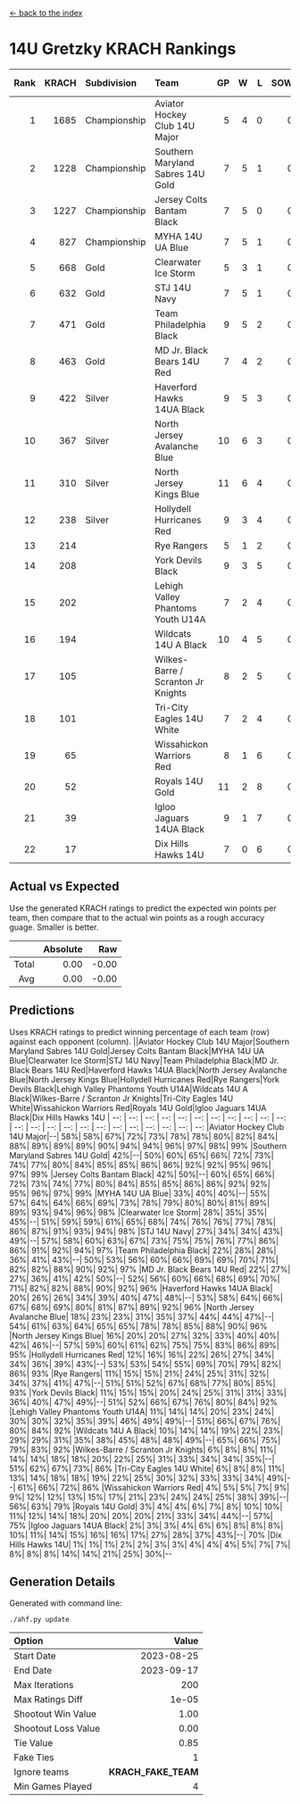 [<- back to the index](readme.md)
# 14U Gretzky KRACH Rankings
Rank|KRACH|Subdivision|Team|GP|W|L|SOW|SOL|T|SoS|Exp Wins|Win Diff
---:|---:|:---|:---|---:|---:|---:|---:|---:|---:|---:|---:|---:
1|1685|Championship|Aviator Hockey Club 14U Major|5|4|0|0|0|1|371|4.8|-0.0
2|1228|Championship|Southern Maryland Sabres 14U Gold|7|5|1|0|0|1|497|5.8|-0.0
3|1227|Championship|Jersey Colts Bantam Black|7|5|0|0|0|2|316|6.7|0.0
4|827|Championship|MYHA 14U UA Blue|7|5|1|0|0|1|284|5.9|0.0
5|668|Gold|Clearwater Ice Storm|5|3|1|0|0|1|369|3.9|0.0
6|632|Gold|STJ 14U Navy|7|5|1|0|0|1|290|5.9|0.0
7|471|Gold|Team Philadelphia Black|9|5|2|0|0|2|308|6.7|0.0
8|463|Gold|MD Jr. Black Bears 14U Red|7|4|2|0|0|1|294|4.8|-0.0
9|422|Silver|Haverford Hawks 14UA Black|9|5|3|0|0|1|446|5.8|-0.0
10|367|Silver|North Jersey Avalanche Blue|10|6|3|0|0|1|296|6.8|-0.0
11|310|Silver|North Jersey Kings Blue|11|6|4|0|0|1|314|6.9|0.0
12|238|Silver|Hollydell Hurricanes Red|9|3|4|0|0|2|506|4.7|0.0
13|214||Rye Rangers|5|1|2|0|0|2|461|2.7|0.0
14|208||York Devils Black|9|3|5|0|0|1|563|3.8|-0.0
15|202||Lehigh Valley Phantoms Youth U14A|7|2|4|0|0|1|552|2.9|0.0
16|194||Wildcats 14U A Black|10|4|5|0|0|1|364|4.9|0.0
17|105||Wilkes-Barre / Scranton Jr Knights|8|2|5|0|0|1|359|2.9|0.0
18|101||Tri-City Eagles 14U White|7|2|4|0|0|1|399|2.8|-0.0
19|65||Wissahickon Warriors Red|8|1|6|0|0|1|356|1.9|0.0
20|52||Royals 14U Gold|11|2|8|0|0|1|394|2.9|0.0
21|39||Igloo Jaguars 14UA Black|9|1|7|0|0|1|283|1.9|0.0
22|17||Dix Hills Hawks 14U|7|0|6|0|0|1|242|0.9|0.0

## Actual vs Expected
Use the generated KRACH ratings to predict the expected win points per team, then compare that to the actual win points as a rough accuracy guage. Smaller is better.

||Absolute|Raw
|---:|---:|---:
|Total|0.00|-0.00
|Avg|0.00|-0.00

## Predictions
Uses KRACH ratings to predict winning percentage of each team (row) against each opponent (column).
||Aviator Hockey Club 14U Major|Southern Maryland Sabres 14U Gold|Jersey Colts Bantam Black|MYHA 14U UA Blue|Clearwater Ice Storm|STJ 14U Navy|Team Philadelphia Black|MD Jr. Black Bears 14U Red|Haverford Hawks 14UA Black|North Jersey Avalanche Blue|North Jersey Kings Blue|Hollydell Hurricanes Red|Rye Rangers|York Devils Black|Lehigh Valley Phantoms Youth U14A|Wildcats 14U A Black|Wilkes-Barre / Scranton Jr Knights|Tri-City Eagles 14U White|Wissahickon Warriors Red|Royals 14U Gold|Igloo Jaguars 14UA Black|Dix Hills Hawks 14U
| --: | --: | --: | --: | --: | --: | --: | --: | --: | --: | --: | --: | --: | --: | --: | --: | --: | --: | --: | --: | --: | --: | --: 
|Aviator Hockey Club 14U Major|--| 58%| 58%| 67%| 72%| 73%| 78%| 78%| 80%| 82%| 84%| 88%| 89%| 89%| 89%| 90%| 94%| 94%| 96%| 97%| 98%| 99%
|Southern Maryland Sabres 14U Gold| 42%|--| 50%| 60%| 65%| 66%| 72%| 73%| 74%| 77%| 80%| 84%| 85%| 85%| 86%| 86%| 92%| 92%| 95%| 96%| 97%| 99%
|Jersey Colts Bantam Black| 42%| 50%|--| 60%| 65%| 66%| 72%| 73%| 74%| 77%| 80%| 84%| 85%| 85%| 86%| 86%| 92%| 92%| 95%| 96%| 97%| 99%
|MYHA 14U UA Blue| 33%| 40%| 40%|--| 55%| 57%| 64%| 64%| 66%| 69%| 73%| 78%| 79%| 80%| 80%| 81%| 89%| 89%| 93%| 94%| 96%| 98%
|Clearwater Ice Storm| 28%| 35%| 35%| 45%|--| 51%| 59%| 59%| 61%| 65%| 68%| 74%| 76%| 76%| 77%| 78%| 86%| 87%| 91%| 93%| 94%| 98%
|STJ 14U Navy| 27%| 34%| 34%| 43%| 49%|--| 57%| 58%| 60%| 63%| 67%| 73%| 75%| 75%| 76%| 77%| 86%| 86%| 91%| 92%| 94%| 97%
|Team Philadelphia Black| 22%| 28%| 28%| 36%| 41%| 43%|--| 50%| 53%| 56%| 60%| 66%| 69%| 69%| 70%| 71%| 82%| 82%| 88%| 90%| 92%| 97%
|MD Jr. Black Bears 14U Red| 22%| 27%| 27%| 36%| 41%| 42%| 50%|--| 52%| 56%| 60%| 66%| 68%| 69%| 70%| 71%| 82%| 82%| 88%| 90%| 92%| 96%
|Haverford Hawks 14UA Black| 20%| 26%| 26%| 34%| 39%| 40%| 47%| 48%|--| 53%| 58%| 64%| 66%| 67%| 68%| 69%| 80%| 81%| 87%| 89%| 92%| 96%
|North Jersey Avalanche Blue| 18%| 23%| 23%| 31%| 35%| 37%| 44%| 44%| 47%|--| 54%| 61%| 63%| 64%| 65%| 65%| 78%| 78%| 85%| 88%| 90%| 96%
|North Jersey Kings Blue| 16%| 20%| 20%| 27%| 32%| 33%| 40%| 40%| 42%| 46%|--| 57%| 59%| 60%| 61%| 62%| 75%| 75%| 83%| 86%| 89%| 95%
|Hollydell Hurricanes Red| 12%| 16%| 16%| 22%| 26%| 27%| 34%| 34%| 36%| 39%| 43%|--| 53%| 53%| 54%| 55%| 69%| 70%| 79%| 82%| 86%| 93%
|Rye Rangers| 11%| 15%| 15%| 21%| 24%| 25%| 31%| 32%| 34%| 37%| 41%| 47%|--| 51%| 51%| 52%| 67%| 68%| 77%| 80%| 85%| 93%
|York Devils Black| 11%| 15%| 15%| 20%| 24%| 25%| 31%| 31%| 33%| 36%| 40%| 47%| 49%|--| 51%| 52%| 66%| 67%| 76%| 80%| 84%| 92%
|Lehigh Valley Phantoms Youth U14A| 11%| 14%| 14%| 20%| 23%| 24%| 30%| 30%| 32%| 35%| 39%| 46%| 49%| 49%|--| 51%| 66%| 67%| 76%| 80%| 84%| 92%
|Wildcats 14U A Black| 10%| 14%| 14%| 19%| 22%| 23%| 29%| 29%| 31%| 35%| 38%| 45%| 48%| 48%| 49%|--| 65%| 66%| 75%| 79%| 83%| 92%
|Wilkes-Barre / Scranton Jr Knights|  6%|  8%|  8%| 11%| 14%| 14%| 18%| 18%| 20%| 22%| 25%| 31%| 33%| 34%| 34%| 35%|--| 51%| 62%| 67%| 73%| 86%
|Tri-City Eagles 14U White|  6%|  8%|  8%| 11%| 13%| 14%| 18%| 18%| 19%| 22%| 25%| 30%| 32%| 33%| 33%| 34%| 49%|--| 61%| 66%| 72%| 86%
|Wissahickon Warriors Red|  4%|  5%|  5%|  7%|  9%|  9%| 12%| 12%| 13%| 15%| 17%| 21%| 23%| 24%| 24%| 25%| 38%| 39%|--| 56%| 63%| 79%
|Royals 14U Gold|  3%|  4%|  4%|  6%|  7%|  8%| 10%| 10%| 11%| 12%| 14%| 18%| 20%| 20%| 20%| 21%| 33%| 34%| 44%|--| 57%| 75%
|Igloo Jaguars 14UA Black|  2%|  3%|  3%|  4%|  6%|  6%|  8%|  8%|  8%| 10%| 11%| 14%| 15%| 16%| 16%| 17%| 27%| 28%| 37%| 43%|--| 70%
|Dix Hills Hawks 14U|  1%|  1%|  1%|  2%|  2%|  3%|  3%|  4%|  4%|  4%|  5%|  7%|  7%|  8%|  8%|  8%| 14%| 14%| 21%| 25%| 30%|--

## Generation Details

Generated with command line:
```
./ahf.py update
```

| Option | Value |
| :----- | ----: |
| Start Date | 2023-08-25 |
| End Date | 2023-09-17 |
| Max Iterations | 200 |
| Max Ratings Diff | 1e-05 |
| Shootout Win Value | 1.00 |
| Shootout Loss Value | 0.00 |
| Tie Value | 0.85 |
| Fake Ties | 1 |
| Ignore teams | __KRACH_FAKE_TEAM__ |
| Min Games Played | 4 |

